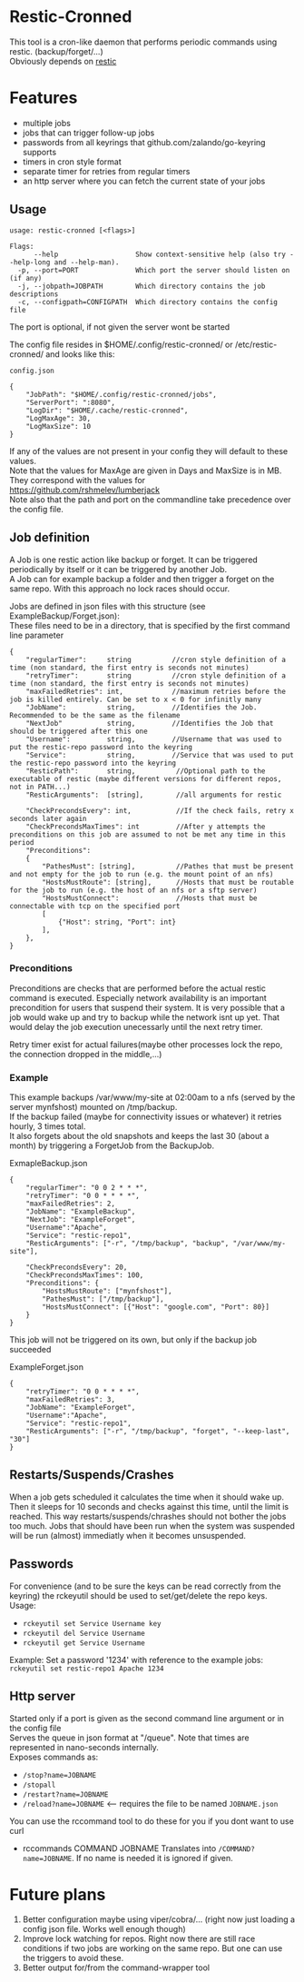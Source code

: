 Restic-Cronned
==============
This tool is a cron-like daemon that performs periodic commands using restic. (backup/forget/...)  
Obviously depends on [restic](https://github.com/restic/restic)
# Features #
* multiple jobs
* jobs that can trigger follow-up jobs
* passwords from all keyrings that github.com/zalando/go-keyring supports
* timers in cron style format
* separate timer for retries from regular timers
* an http server where you can fetch the current state of your jobs

## Usage ##
```
usage: restic-cronned [<flags>]

Flags:
      --help                   Show context-sensitive help (also try --help-long and --help-man).
  -p, --port=PORT              Which port the server should listen on (if any)
  -j, --jobpath=JOBPATH        Which directory contains the job descriptions
  -c, --configpath=CONFIGPATH  Which directory contains the config file

```
The port is optional, if not given the server wont be started
  
The config file resides in $HOME/.config/restic-cronned/ or /etc/restic-cronned/ and looks like this:

```
config.json

{
    "JobPath": "$HOME/.config/restic-cronned/jobs",
    "ServerPort": ":8080",
    "LogDir": "$HOME/.cache/restic-cronned",
    "LogMaxAge": 30,
    "LogMaxSize": 10
}
```
If any of the values are not present in your config they will default to these values.  
Note that the values for MaxAge are given in Days and MaxSize is in MB. They correspond with the values for https://github.com/rshmelev/lumberjack  
Note also that the path and port on the commandline take precedence over the config file.  


## Job definition ##
A Job is one restic action like backup or forget. It can be triggered periodically by itself or it can be triggered by another Job.  
A Job can for example backup a folder and then trigger a forget on the same repo. With this approach no lock races should occur.

Jobs are defined in json files with this structure (see ExampleBackup/Forget.json):  
These files need to be in a directory, that is specified by the first command line parameter
```
{
    "regularTimer":     string          //cron style definition of a time (non standard, the first entry is seconds not minutes)
    "retryTimer":       string          //cron style definition of a time (non standard, the first entry is seconds not minutes)          
    "maxFailedRetries": int,            //maximum retries before the job is killed entirely. Can be set to x < 0 for infinitly many  
    "JobName":          string,         //Identifies the Job. Recommended to be the same as the filename
    "NextJob"           string,         //Identifies the Job that should be triggered after this one
    "Username":         string,         //Username that was used to put the restic-repo password into the keyring
    "Service":          string,         //Service that was used to put the restic-repo password into the keyring
    "ResticPath":       string,          //Optional path to the executable of restic (maybe different versions for different repos, not in PATH...)
    "ResticArguments":  [string],        //all arguments for restic

    "CheckPrecondsEvery": int,           //If the check fails, retry x seconds later again
    "CheckPrecondsMaxTimes": int         //After y attempts the preconditions on this job are assumed to not be met any time in this period
    "Preconditions":
    {
        "PathesMust": [string],          //Pathes that must be present and not empty for the job to run (e.g. the mount point of an nfs)
        "HostsMustRoute": [string],      //Hosts that must be routable for the job to run (e.g. the host of an nfs or a sftp server)
        "HostsMustConnect":              //Hosts that must be connectable with tcp on the specified port
        [
            {"Host": string, "Port": int}
        ],
    },   
}
```

### Preconditions ###
Preconditions are checks that are performed before the actual restic command is executed. Especially network availability is an important precondition for users that suspend their system. It is very possible that a job would wake up and try to backup while the network isnt up yet. That would delay the 
job execution unecessarly until the next retry timer.

Retry timer exist for actual failures(maybe other processes lock the repo, the connection dropped in the middle,...)

### Example ###
This example backups /var/www/my-site at 02:00am to a nfs (served by the server mynfshost) mounted on /tmp/backup.  
If the backup failed (maybe for connectivity issues or whatever) it retries hourly, 3 times total.  
It also forgets about the old snapshots and keeps the last 30 (about a month) by triggering a ForgetJob from the BackupJob.  

ExmapleBackup.json
```
{
    "regularTimer": "0 0 2 * * *",
    "retryTimer": "0 0 * * * *",
    "maxFailedRetries": 2,
    "JobName": "ExampleBackup",
    "NextJob": "ExampleForget",
    "Username":"Apache",
    "Service": "restic-repo1",
    "ResticArguments": ["-r", "/tmp/backup", "backup", "/var/www/my-site"],

    "CheckPrecondsEvery": 20,
    "CheckPrecondsMaxTimes": 100,
    "Preconditions": {
        "HostsMustRoute": ["mynfshost"],
        "PathesMust": ["/tmp/backup"],
        "HostsMustConnect": [{"Host": "google.com", "Port": 80}]
    }
}
```
  
This job will not be triggered on its own, but only if the backup job succeeded
  
ExampleForget.json
```
{
    "retryTimer": "0 0 * * * *",
    "maxFailedRetries": 3,
    "JobName": "ExampleForget",
    "Username":"Apache",
    "Service": "restic-repo1",
    "ResticArguments": ["-r", "/tmp/backup", "forget", "--keep-last", "30"]
}
```

## Restarts/Suspends/Crashes ##
When a job gets scheduled it calculates the time when it should wake up. Then it sleeps for 10 seconds and checks against this time, until the limit is reached. This way restarts/suspends/chrashes should not bother the jobs too much. Jobs that should have been run when the system was suspended will be run (almost) immediatly when it becomes unsuspended.

## Passwords ##
For convenience (and to be sure the keys can be read correctly from the keyring) the rckeyutil should be used to set/get/delete the repo keys.  
Usage:
* `rckeyutil set Service Username key`
* `rckeyutil del Service Username`
* `rckeyutil get Service Username`

Example: Set a password '1234' with reference to the example jobs: `rckeyutil set restic-repo1 Apache 1234`

## Http server ##
Started only if a port is given as the second command line argument or in the config file  
Serves the queue in json format at "/queue". Note that times are represented in nano-seconds internally.  
Exposes commands as:  
* `/stop?name=JOBNAME`
* `/stopall`
* `/restart?name=JOBNAME`
* `/reload?name=JOBNAME` <-- requires the file to be named `JOBNAME.json`

You can use the rccommand tool to do these for you if you dont want to use curl
* rccommands COMMAND JOBNAME
Translates into ```/COMMAND?name=JOBNAME```. If no name is needed it is ignored if given. 

# Future plans #
1. Better configuration maybe using viper/cobra/... (right now just loading a config json file. Works well enough though)
2. Improve lock watching for repos. Right now there are still race conditions if two jobs are working on the same repo. But one can use the triggers to avoid these.
3. Better output for/from the command-wrapper tool

